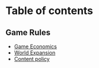 # Table of contents

## Game Rules

* [Game Economics](README.md)
* [World Expansion](game-rules/game-rules/world-expansion.md)
* [Content policy](content-policy.md)
